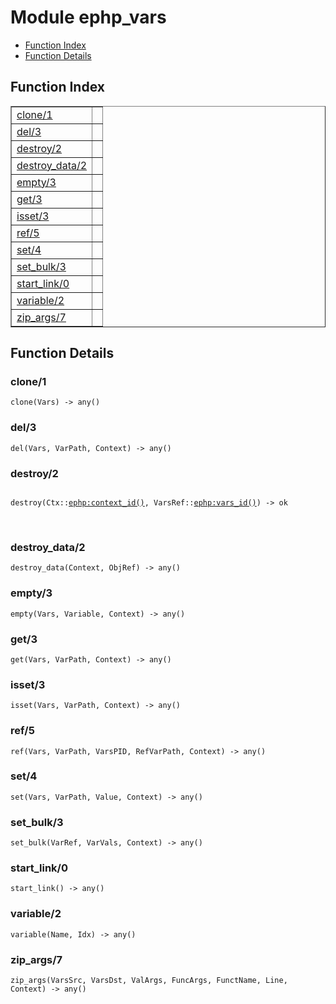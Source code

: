 

# Module ephp_vars #
* [Function Index](#index)
* [Function Details](#functions)

<a name="index"></a>

## Function Index ##


<table width="100%" border="1" cellspacing="0" cellpadding="2" summary="function index"><tr><td valign="top"><a href="#clone-1">clone/1</a></td><td></td></tr><tr><td valign="top"><a href="#del-3">del/3</a></td><td></td></tr><tr><td valign="top"><a href="#destroy-2">destroy/2</a></td><td></td></tr><tr><td valign="top"><a href="#destroy_data-2">destroy_data/2</a></td><td></td></tr><tr><td valign="top"><a href="#empty-3">empty/3</a></td><td></td></tr><tr><td valign="top"><a href="#get-3">get/3</a></td><td></td></tr><tr><td valign="top"><a href="#isset-3">isset/3</a></td><td></td></tr><tr><td valign="top"><a href="#ref-5">ref/5</a></td><td></td></tr><tr><td valign="top"><a href="#set-4">set/4</a></td><td></td></tr><tr><td valign="top"><a href="#set_bulk-3">set_bulk/3</a></td><td></td></tr><tr><td valign="top"><a href="#start_link-0">start_link/0</a></td><td></td></tr><tr><td valign="top"><a href="#variable-2">variable/2</a></td><td></td></tr><tr><td valign="top"><a href="#zip_args-7">zip_args/7</a></td><td></td></tr></table>


<a name="functions"></a>

## Function Details ##

<a name="clone-1"></a>

### clone/1 ###

`clone(Vars) -> any()`

<a name="del-3"></a>

### del/3 ###

`del(Vars, VarPath, Context) -> any()`

<a name="destroy-2"></a>

### destroy/2 ###

<pre><code>
destroy(Ctx::<a href="ephp.md#type-context_id">ephp:context_id()</a>, VarsRef::<a href="ephp.md#type-vars_id">ephp:vars_id()</a>) -&gt; ok
</code></pre>
<br />

<a name="destroy_data-2"></a>

### destroy_data/2 ###

`destroy_data(Context, ObjRef) -> any()`

<a name="empty-3"></a>

### empty/3 ###

`empty(Vars, Variable, Context) -> any()`

<a name="get-3"></a>

### get/3 ###

`get(Vars, VarPath, Context) -> any()`

<a name="isset-3"></a>

### isset/3 ###

`isset(Vars, VarPath, Context) -> any()`

<a name="ref-5"></a>

### ref/5 ###

`ref(Vars, VarPath, VarsPID, RefVarPath, Context) -> any()`

<a name="set-4"></a>

### set/4 ###

`set(Vars, VarPath, Value, Context) -> any()`

<a name="set_bulk-3"></a>

### set_bulk/3 ###

`set_bulk(VarRef, VarVals, Context) -> any()`

<a name="start_link-0"></a>

### start_link/0 ###

`start_link() -> any()`

<a name="variable-2"></a>

### variable/2 ###

`variable(Name, Idx) -> any()`

<a name="zip_args-7"></a>

### zip_args/7 ###

`zip_args(VarsSrc, VarsDst, ValArgs, FuncArgs, FunctName, Line, Context) -> any()`

